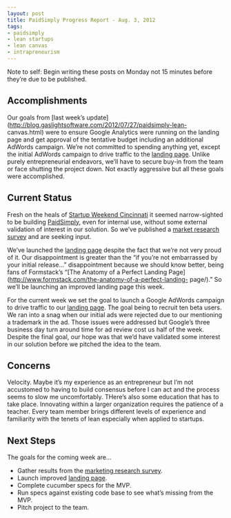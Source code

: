 ```yaml
---
layout: post
title: PaidSimply Progress Report - Aug. 3, 2012
tags:
- paidsimply
- lean startups
- lean canvas
- intrapreneurism
---
```

Note to self: Begin writing these posts on Monday not 15 minutes before
they’re due to be published.

## Accomplishments

Our goals from [last week’s
update](http://blog.gaslightsoftware.com/2012/07/27/paidsimply-lean-
canvas.html) were to ensure Google Analytics were running on the landing page
and get approval of the tentative budget including an additional AdWords
campaign. We’re not committed to spending anything yet, except the initial
AdWords campaign to drive traffic to the [landing
page](https://app.paidsimply.com/). Unlike purely entrepreneurial endeavors,
we’ll have to secure buy-in from the team or face shutting the project down.
Not exactly aggressive but all these goals were accomplished.

## Current Status

Fresh on the heals of [Startup Weekend
Cincinnati](http://cincinnati.startupweekend.org/) it seemed narrow-sighted to
be building [PaidSimply](https://app.paidsimply.com/), even for internal use,
without some external validation of interest in our solution. So we’ve
published a [market research survey](http://bit.ly/Mam6uZ) and are seeking
input.

We’ve launched the [landing page](https://app.paidsimply.com/) despite the
fact that we’re not very proud of it. Our disappointment is greater than the
“if you’re not embarrassed by your initial release…” disappointment because we
should know better, being fans of Formstack’s “[The Anatomy of a Perfect
Landing Page](http://www.formstack.com/the-anatomy-of-a-perfect-landing-
page/).” So we’ll be launching an improved landing page this week.

For the current week we set the goal to launch a Google AdWords campaign to
drive traffic to our [landing page](https://app.paidsimply.com/). The goal
being to recruit ten beta users. We ran into a snag when our initial ads were
rejected due to our mentioning a trademark in the ad. Those issues were
addressed but Google’s three business day turn around time for ad review cost
us half of the week. Despite the final goal, our hope was that we’d have
validated some interest in our solution before we pitched the idea to the
team.

## Concerns

Velocity. Maybe it’s my experience as an entrepreneur but I’m not accustomed
to having to build consensus before I can act and the process seems to slow me
uncomfortably. THere’s also some education that has to take place. Innovating
within a larger organization requires the patience of a teacher. Every team
member brings different levels of experience and familiarity with the tenets
of lean especially when applied to startups.

## Next Steps

The goals for the coming week are…

  * Gather results from the [marketing research survey](http://bit.ly/Mam6uZ).
  * Launch improved [landing page](https://app.paidsimply.com/).
  * Complete cucumber specs for the MVP.
  * Run specs against existing code base to see what’s missing from the MVP.
  * Pitch project to the team.
